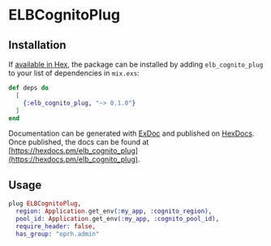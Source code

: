 # ELBCognitoPlug

## Installation

If [available in Hex](https://hex.pm/docs/publish), the package can be installed
by adding `elb_cognito_plug` to your list of dependencies in `mix.exs`:

```elixir
def deps do
  [
    {:elb_cognito_plug, "~> 0.1.0"}
  ]
end
```

Documentation can be generated with [ExDoc](https://github.com/elixir-lang/ex_doc)
and published on [HexDocs](https://hexdocs.pm). Once published, the docs can
be found at [https://hexdocs.pm/elb_cognito_plug](https://hexdocs.pm/elb_cognito_plug).

## Usage
```elixir
plug ELBCognitoPlug,
  region: Application.get_env(:my_app, :cognito_region),
  pool_id: Application.get_env(:my_app, :cognito_pool_id),
  require_header: false,
  has_group: "oprh.admin"
```
